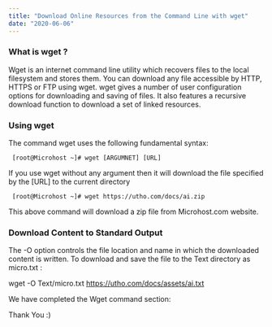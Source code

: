 ```yaml
---
title: "Download Online Resources from the Command Line with wget"
date: "2020-06-06"
---
```


### What is wget ?

Wget is an internet command line utility which recovers files to the local filesystem and stores them. You can download any file accessible by HTTP, HTTPS or FTP using wget. wget gives a number of user configuration options for downloading and saving of files. It also features a recursive download function to download a set of linked resources.

### Using wget

The command wget uses the following fundamental syntax:

```
 [root@Microhost ~]# wget [ARGUMNET] [URL] 
```

If you use wget without any argument then it will download the file specified by the \[URL\] to the current directory

```
 [root@Microhost ~]# wget https://utho.com/docs/ai.zip 
```

This above command will download a zip file from Microhost.com website.

### Download Content to Standard Output

The -O option controls the file location and name in which the downloaded content is written. To download and save the file to the Text directory as micro.txt :

wget -O Text/micro.txt https://utho.com/docs/assets/ai.txt

We have completed the Wget command section:

Thank You :)
